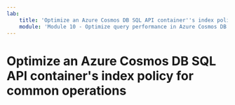 ```yaml
---
lab:
    title: 'Optimize an Azure Cosmos DB SQL API container''s index policy for common operations'
    module: 'Module 10 - Optimize query performance in Azure Cosmos DB SQL API'
---
```


# Optimize an Azure Cosmos DB SQL API container's index policy for common operations
